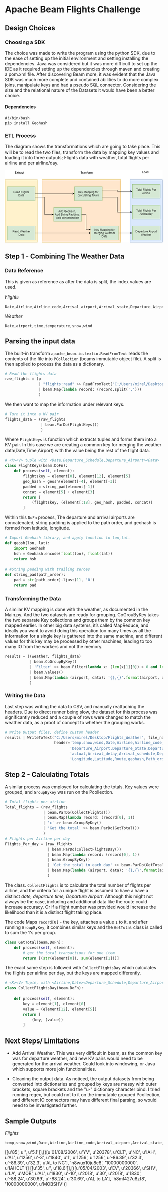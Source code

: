 # Apache Beam Flights Challenge

## Design Choices

### Choosing a SDK

The choice was made to write the program using the  python SDK, due to
the ease of setting up the initial environment and setting installing the dependencies. Java was considered but it was more difficult to set up the IDE as it required setting up the dependencies through maven and creating a pom.xml file. After discovering Beam more, it was evident that the Java SDK was much more complete and contained abilities to do more complex joins, manipulate keys and had a pseudo SQL connector. Considering the size and the relational nature
of the Datasets it would have been a better choice.

#### Dependencies

```shell
#!/bin/bash
pip install Geohash
```

### ETL Process

The diagram shows the transformations which are going to take place. This will be to read the two files, transform the data by mapping key values and loading it into three outputs; Flights data with weather, total flights per airline and per airline/day.

![ETL][logo]

[logo]: https://github.com/MyMirelHub/Apache_Beam_Flights/blob/master/ELT%20Beam.png?raw=true "etl_beam"

## Step 1 - Combining The Weather Data 

### Data Reference

This is given as reference as after the data is split, the index values are used.

*Flights*

```
Date,Airline,Airline_code,Arrival_airport,Arrival_state,Departure_Airport,Departure_State,Departure_actual,Departure_delay,Arrival_actual,Arrival_delay,Arrival_schedule,Departure_schedule,DC_Longitude,DC_Latitude,Longitude,Latitude,Route,Path_order
```

*Weather*

```
Date,airport,time,temperature,snow,wind
```

## Parsing the input data

The built-in transform `apache_beam.io.textio.ReadFromText` reads the contents of the file into `PCollection` (beams immutable object file). A split is then applied to process the data as a dictionary.

```python
# Read the flights data
raw_flights = (p
               | "flights:read" >> ReadFromText("C:/Users/mirel/Desktop/flights_small.csv", skip_header_lines=1)
               | beam.Map(lambda record: (record.split(',')))
               )
```

We then want to map the information under relevant keys.

```python
# Turn it into a KV pair
flights_data = (raw_flights
                | beam.ParDo(FlightKeys())
                )
```

Where `FlightKeys` is function which extracts tuples and forms them into a KV pair. In this case we are creating a common key for merging the weather data(Date,Time,Airport) with the value being the rest of the flight data. 

```python
# <K><V> tuple with <Date,Departure_Schedule,Departure_Airport><Data>
class FlightKeys(beam.DoFn):
    def process(self, element):
        flightskey = element[0], element[12], element[5]
        geo_hash = geosh(element[-4], element[-3])
        padded = string_pad(element[-1])
        concat = element[5] + element[3]
        return [
            (flightskey, (element[:18], geo_hash, padded, concat))
        ]
```

Within this `DoFn` process, The departure and arrival airports are concatenated, string padding is applied to the path order, and geohash is formed from latitude, longitude.

```python
# Import Geohash library, and apply function to lon,lat.
def geosh(lon, lat):
    import Geohash
    hsh = Geohash.encode(float(lon), float(lat))
    return hsh

# #String padding with trailing zeroes
def string_pad(path_order):
    pad = str(path_order).ljust(11, '0')
    return pad
```

### Transforming the Data 
A similar KV mapping is done with the weather, as documented in the Main.py. And the two datasets are ready for grouping. CoGrouByKey takes the two separate Key collections and groups them by the common key mapped earlier. In other big data systems, it’s called MapReduce, and ideally you want to avoid doing this operation too many times as all the information for a single key is gathered into the same machine, and different values for this key may be processed by other machines, leading to too many IO from the workers and not the memory.

```python
results = ((weather, flights_data)
           | beam.CoGroupByKey()
           | 'Filter' >> beam.Filter(lambda x: (len(x[1][0]) > 0 and len(x[1][1]) > 0))
           | beam.Values()
           | beam.Map(lambda (airport, data): '{},{}'.format(airport, data))
           )
```
### Writing the Data

Last step was writing the data to CSV, and manually reattaching the headers. Due to direct runner being slow, the dataset for this process was significantly reduced and a couple of rows were changed to match the weather data, as a proof of concept to whether the grouping works. 

```Python
# Write Output files, define custom header
results | WriteToText("C:/Users/mirel/Desktop/Flights_Weather", file_name_suffix='.csv',
                      header='temp,snow,wind,Date,Airline,Airline_code,Arrival_airport,Arrival_state,'
                             'Departure_Airport,Departure_State,Departure_actual,Departure_delay,Arrival_'
                             'actual,Arrival_delay,Arrival_schedule,Departure_schedule,DC_Longitude,DC_Latitude,'
                             'Longitude,Latitude,Route,geohash,Path_order,DepArr')
```

## Step 2 - Calculating Totals

A similar process was employed for calculating the totals. Key values were grouped, and `GroupBykey` was run on the Pcollection.

```python
# Total flights per airline
Total_flights = (raw_flights
                 | beam.ParDo(CollectFlights())
                 | beam.Map(lambda record: (record[0], 1))
                 | 'c' >> beam.GroupByKey()
                 | 'Get the total' >> beam.ParDo(GetTotal())
                 )
# Flights per Airline per day
Flights_Per_day = (raw_flights
                   | beam.ParDo(CollectFlightsDay())
                   | beam.Map(lambda record: (record[0], 1))
                   | beam.GroupByKey()
                   | 'Get the total in each day' >> beam.ParDo(GetTotal())
                   | beam.Map(lambda (airport, data): '{},{}'.format(airport, data))
                   )
```

The class. `CollectFlights` is to calculate the total number of flights per airline, and the criteria for a unique flight is assumed to have a have a distinct *date, departure time, Departure Airport*. Although this might not always be the case, including and additional data like the route could increase accuracy. Or if a flight number was provided would increase the likelihood than it is a distinct flight taking place. 

The code Maps `record[0]` - the key, attaches a value `1` to it, and after running `GroupByKey`, it combines similar keys and the `GetTotal` class is called to sum the 1's per group. 

```python
class GetTotal(beam.DoFn):
    def process(self, element):
        # get the total transactions for one item
        return [(str(element[0]), sum(element[1]))]
```

The exact same step is followed with `CollectFlightsDay` which calculates the flights per airline per day, but the keys are mapped differently. 

``` Python
# <K><V> Tuple, with <Airline,Date><Departure_Schedule,Departure_Airport>
class CollectFlightsDay(beam.DoFn):

    def process(self, element):
        key = element[1], element[0]
        value = (element[12], element[5])
        return [
            (key, (value))
        ]
```

## Next Steps/ Limitations 

- Add Arrival Weather. This was very difficult in beam, as the common key was for departure weather, and new KV pairs would need to be generated for the arrival weather. Could look into windowing, or Java which supports more join functionalities. 

- Cleaning the output data. As noticed, the output datasets from being converted into dictionaries and grouped by keys are messy with outer brackets, square brackets and the "u-" dictionary character bind. I tried running regex, but could not to it on the immutable grouped Pcollection, and different IO connectors  may have different final parsing, so would need to be investigated further. 


## Sample Outputs 

*Flights*

```
temp,snow,wind,Date,Airline,Airline_code,Arrival_airport,Arrival_state,Departure_Airport,Departure_State,Departure_actual,Departure_delay,Arrival_actual,Arrival_delay,Arrival_schedule,Departure_schedule,DC_Longitude,DC_Latitude,Longitude,Latitude,Route,geohash,Path_order,DepArr
```
[[u'85', u'', u'5.1']],[([u'01/08/2006', u'YV', u'20378', u'CLT', u'NC', u'IAH', u'AL', u'1256', u'-3', u'1840', u'1', u'1256', u'1256', u'-86.39', u'32.3', u'-86.39', u'32.3', u'AL to NC'], 'h8wux10ju8c8', '10000000000', u'IAHCLT')]
[[u'35', u'', u'18.6']],[([u'05/04/2003', u'EV', u'20366', u'SHV', u'LA', u'MOB', u'AL', u'1830', u'-10', u'2018', u'30', u'2018', u'1830', u'-88.24', u'30.69', u'-88.24', u'30.69', u'AL to LA'], 'h8mf427u8zf8', '10000000000', u'MOBSHV')]
```

